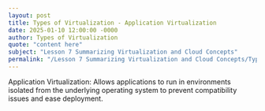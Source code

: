 ```yaml
---
layout: post
title: Types of Virtualization - Application Virtualization
date: 2025-01-10 12:00:00 -0000
author: Types of Virtualization
quote: "content here"
subject: "Lesson 7 Summarizing Virtualization and Cloud Concepts"
permalink: "/Lesson 7 Summarizing Virtualization and Cloud Concepts/Types of Virtualization/Types of Virtualization - Application Virtualization"
---
```


Application Virtualization: Allows applications to run in environments isolated from the underlying operating system to prevent compatibility issues and ease deployment.
